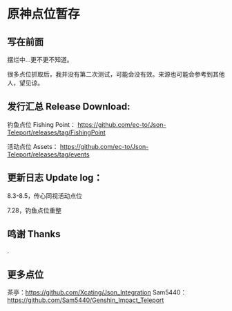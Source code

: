 # 原神点位暂存

## 写在前面 
摆烂中...更不更不知道。

很多点位抓取后，我并没有第二次测试，可能会没有效。来源也可能会参考到其他人，望见谅。

## 发行汇总 Release Download:
钓鱼点位 Fishing Point：
https://github.com/ec-to/Json-Teleport/releases/tag/FishingPoint

活动点位 Assets：
https://github.com/ec-to/Json-Teleport/releases/tag/events

## 更新日志 Update log：

8.3-8.5，传心同视活动点位

7.28，钓鱼点位重整

## 鸣谢 Thanks
.

## 更多点位
茶亭：https://github.com/Xcating/Json_Integration
Sam5440：https://github.com/Sam5440/Genshin_Impact_Teleport
